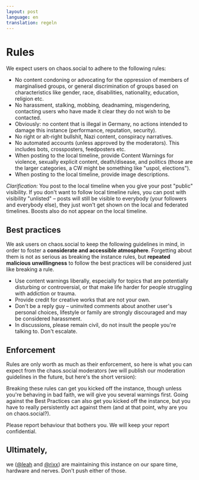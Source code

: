 ```yaml
---
layout: post
language: en
translation: regeln
---
```


# Rules

We expect users on chaos.social to adhere to the following rules:

- No content condoning or advocating for the oppression of members of marginalised groups, or general discrimination of
  groups based on characteristics like gender, race, disabilities, nationality, education, religion etc.
- No harassment, stalking, mobbing, deadnaming, misgendering, contacting users who have made it clear they do not wish
  to be contacted.
- Obviously: no content that is illegal in Germany, no actions intended to damage this instance (performance,
  reputation, security).
- No right or alt-right bullshit, Nazi content, conspiracy narratives.
- No automated accounts (unless approved by the moderators). This includes bots, crossposters, feedposters etc.
- When posting to the local timeline, provide Content Warnings for violence, sexually explicit content, death/disease,
  and politics (those are the larger categories, a CW might be something like "uspol, elections").
- When posting to the local timeline, provide image descriptions.

*Clarification:* You post to the local timeline when you give your post "public" visibility. If you don't want to follow
local timeline rules, you can post with visibility "unlisted" – posts will still be visible to everybody (your followers
and everybody else), they just won't get shown on the local and federated timelines. Boosts also do not appear on the
local timeline.

## Best practices

We ask users on chaos.social to keep the following guidelines in mind, in order to foster a **considerate and accessible
atmosphere**. Forgetting about them is not as serious as breaking the instance rules, but **repeated malicious
unwillingness** to follow the best practices will be considered just like breaking a rule.

- Use content warnings liberally, especially for topics that are potentially disturbing or controversial, or that make
  life harder for people struggling with addiction or trauma.
- Provide credit for creative works that are not your own.
- Don't be a reply guy – uninvited comments about another user's personal choices, lifestyle or family are strongly discouraged and may be considered harassment.
- In discussions, please remain civil, do not insult the people you're talking to. Don't escalate.

## Enforcement

Rules are only worth as much as their enforcement, so here is what you can expect from the chaos.social moderators (we
will publish our moderation guidelines in the future, but here's the short version):

Breaking these rules can get you kicked off the instance, though unless you're behaving in bad faith, we will give you
several warnings first. Going against the Best Practices can also get you kicked off the instance, but you have to
really persistently act against them (and at that point, why are you on chaos.social?).

Please report behaviour that bothers you. We will keep your report confidential.

## Ultimately,

we ([@leah](https://chaos.social/@leah) and [@rixx](https://chaos.social/@rixx)) are maintaining this instance on our
spare time, hardware and nerves. Don't push either of those.
